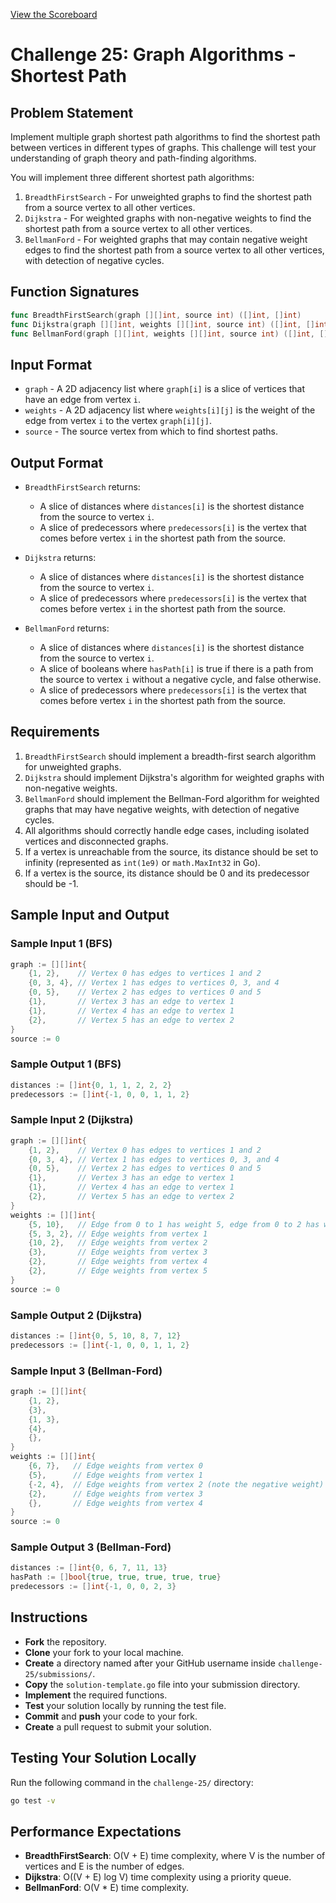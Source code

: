 [View the Scoreboard](SCOREBOARD.md)

# Challenge 25: Graph Algorithms - Shortest Path

## Problem Statement

Implement multiple graph shortest path algorithms to find the shortest path between vertices in different types of graphs. This challenge will test your understanding of graph theory and path-finding algorithms.

You will implement three different shortest path algorithms:

1. `BreadthFirstSearch` - For unweighted graphs to find the shortest path from a source vertex to all other vertices.
2. `Dijkstra` - For weighted graphs with non-negative weights to find the shortest path from a source vertex to all other vertices.
3. `BellmanFord` - For weighted graphs that may contain negative weight edges to find the shortest path from a source vertex to all other vertices, with detection of negative cycles.

## Function Signatures

```go
func BreadthFirstSearch(graph [][]int, source int) ([]int, []int)
func Dijkstra(graph [][]int, weights [][]int, source int) ([]int, []int)
func BellmanFord(graph [][]int, weights [][]int, source int) ([]int, []bool, []int)
```

## Input Format

- `graph` - A 2D adjacency list where `graph[i]` is a slice of vertices that have an edge from vertex `i`.
- `weights` - A 2D adjacency list where `weights[i][j]` is the weight of the edge from vertex `i` to the vertex `graph[i][j]`.
- `source` - The source vertex from which to find shortest paths.

## Output Format

- `BreadthFirstSearch` returns:
  - A slice of distances where `distances[i]` is the shortest distance from the source to vertex `i`.
  - A slice of predecessors where `predecessors[i]` is the vertex that comes before vertex `i` in the shortest path from the source.

- `Dijkstra` returns:
  - A slice of distances where `distances[i]` is the shortest distance from the source to vertex `i`.
  - A slice of predecessors where `predecessors[i]` is the vertex that comes before vertex `i` in the shortest path from the source.

- `BellmanFord` returns:
  - A slice of distances where `distances[i]` is the shortest distance from the source to vertex `i`.
  - A slice of booleans where `hasPath[i]` is true if there is a path from the source to vertex `i` without a negative cycle, and false otherwise.
  - A slice of predecessors where `predecessors[i]` is the vertex that comes before vertex `i` in the shortest path from the source.

## Requirements

1. `BreadthFirstSearch` should implement a breadth-first search algorithm for unweighted graphs.
2. `Dijkstra` should implement Dijkstra's algorithm for weighted graphs with non-negative weights.
3. `BellmanFord` should implement the Bellman-Ford algorithm for weighted graphs that may have negative weights, with detection of negative cycles.
4. All algorithms should correctly handle edge cases, including isolated vertices and disconnected graphs.
5. If a vertex is unreachable from the source, its distance should be set to infinity (represented as `int(1e9)` or `math.MaxInt32` in Go).
6. If a vertex is the source, its distance should be 0 and its predecessor should be -1.

## Sample Input and Output

### Sample Input 1 (BFS)

```go
graph := [][]int{
    {1, 2},    // Vertex 0 has edges to vertices 1 and 2
    {0, 3, 4}, // Vertex 1 has edges to vertices 0, 3, and 4
    {0, 5},    // Vertex 2 has edges to vertices 0 and 5
    {1},       // Vertex 3 has an edge to vertex 1
    {1},       // Vertex 4 has an edge to vertex 1
    {2},       // Vertex 5 has an edge to vertex 2
}
source := 0
```

### Sample Output 1 (BFS)

```go
distances := []int{0, 1, 1, 2, 2, 2}
predecessors := []int{-1, 0, 0, 1, 1, 2}
```

### Sample Input 2 (Dijkstra)

```go
graph := [][]int{
    {1, 2},    // Vertex 0 has edges to vertices 1 and 2
    {0, 3, 4}, // Vertex 1 has edges to vertices 0, 3, and 4
    {0, 5},    // Vertex 2 has edges to vertices 0 and 5
    {1},       // Vertex 3 has an edge to vertex 1
    {1},       // Vertex 4 has an edge to vertex 1
    {2},       // Vertex 5 has an edge to vertex 2
}
weights := [][]int{
    {5, 10},   // Edge from 0 to 1 has weight 5, edge from 0 to 2 has weight 10
    {5, 3, 2}, // Edge weights from vertex 1
    {10, 2},   // Edge weights from vertex 2
    {3},       // Edge weights from vertex 3
    {2},       // Edge weights from vertex 4
    {2},       // Edge weights from vertex 5
}
source := 0
```

### Sample Output 2 (Dijkstra)

```go
distances := []int{0, 5, 10, 8, 7, 12}
predecessors := []int{-1, 0, 0, 1, 1, 2}
```

### Sample Input 3 (Bellman-Ford)

```go
graph := [][]int{
    {1, 2},
    {3},
    {1, 3},
    {4},
    {},
}
weights := [][]int{
    {6, 7},   // Edge weights from vertex 0
    {5},      // Edge weights from vertex 1
    {-2, 4},  // Edge weights from vertex 2 (note the negative weight)
    {2},      // Edge weights from vertex 3
    {},       // Edge weights from vertex 4
}
source := 0
```

### Sample Output 3 (Bellman-Ford)

```go
distances := []int{0, 6, 7, 11, 13}
hasPath := []bool{true, true, true, true, true}
predecessors := []int{-1, 0, 0, 2, 3}
```

## Instructions

- **Fork** the repository.
- **Clone** your fork to your local machine.
- **Create** a directory named after your GitHub username inside `challenge-25/submissions/`.
- **Copy** the `solution-template.go` file into your submission directory.
- **Implement** the required functions.
- **Test** your solution locally by running the test file.
- **Commit** and **push** your code to your fork.
- **Create** a pull request to submit your solution.

## Testing Your Solution Locally

Run the following command in the `challenge-25/` directory:

```bash
go test -v
```

## Performance Expectations

- **BreadthFirstSearch**: O(V + E) time complexity, where V is the number of vertices and E is the number of edges.
- **Dijkstra**: O((V + E) log V) time complexity using a priority queue.
- **BellmanFord**: O(V * E) time complexity. 